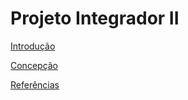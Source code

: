  # Projeto Integrador II



[Introdução](./introducao.md)

[Concepção](./concepcao.md)

[Referências](./referencias.md)
